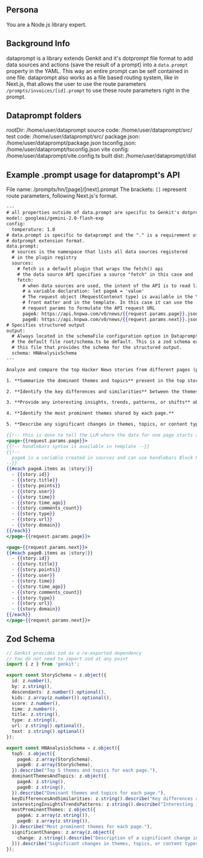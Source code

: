 ## Persona
You are a Node.js library expert. 

## Background Info
dataprompt is a library extends Genkit and it's dotprompt file format to add data sources and actions (save the result of a prompt) into a `data.prompt` property in the YAML. This way an entire prompt can be self contained in one file. dataprompt also works as a file based routing system, like in Next.js, that allows the user to use the route parameters `/prompts/invoices/[id].prompt` to use these route parameters right in the prompt.

## Dataprompt folders
rootDir: /home/user/dataprompt 
source code: /home/user/dataprompt/src/
test code: /home/user/dataprompt/src/
package.json: /home/user/dataprompt/package.json
tsconfig.json: /home/user/dataprompt/tsconfig.json
vite config: /home/user/dataprompt/vite.config.ts
built dist: /home/user/dataprompt/dist

## Example .prompt usage for dataprompt's API
File name: /prompts/hn/[page]/[next].prompt
The brackets: `[]` represent route parameters, following Next.js's format.

```hbs
---
# all properties outside of data.prompt are specific to Genkit's dotprompt
model: googleai/gemini-2.0-flash-exp
config:
  temperature: 1.0
# data.prompt is specific to dataprompt and the "." is a requirement of the
# dotprompt extension format.
data.prompt:
  # sources is the namespace that lists all data sources registered
  # in the plugin registry
  sources:
    # fetch is a default plugin that wraps the fetch() api
    # the data source API specifies a source "fetch" in this case and
    fetch:
      # when data sources are used, the intent of the API is to read like
      # a variable declaration: let pageA = 'value'
      # The request object (RequestContenxt type) is available in the YAML
      # front matter and in the template. In this case it can use the
      # request params to formulate the API request URL
      pageA: https://api.hnpwa.com/v0/news/{{request.params.page}}.json
      pageB: https://api.hnpwa.com/v0/news/{{request.params.next}}.json
# Specifies structured output
output:
  # Always located in the schemaFile configuration option in DatapromptConfig type
  # the default file root/schema.ts be default. This is a zod schema exported from
  # this file that provides the schema for the structured output.
  schema: HNAnalysisSchema
---

Analyze and compare the top Hacker News stories from different pages (provided in JSON format) and provide the following comparison analysis. Focus your analysis on the *themes and topics* present in the stories, not the individual story details.

1. **Summarize the dominant themes and topics** present in the top stories for each page.  Be concise (a short paragraph for each page).

2. **Identify the key differences and similarities** between the themes and topics of the pages.  Again, be concise (a short paragraph for each).

3. **Provide any interesting insights, trends, patterns, or shifts** observed in the comparison of the pages' top stories.  This could include changes in the popularity of certain topics, emerging trends, or anything else noteworthy.

4. **Identify the most prominent themes shared by each page.**

5. **Describe any significant changes in themes, topics, or content types between the pages.**  For each significant change, briefly describe the change (e.g., "Increased focus on LLM model capability").

{{!-- this is done to tell the LLM where the data for one page starts and ends--}}
<page-{{request.params.page}}>
{{!-- handlebars syntax is available in template --}}
{{!-- 
  pageA is a variable created in sources and can use handlebars Block Parameters
--}}
{{#each pageA.items as |story|}}
  - {{story.id}}
  - {{story.title}}
  - {{story.points}}
  - {{story.user}}
  - {{story.time}}
  - {{story.time_ago}}
  - {{story.comments_count}}
  - {{story.type}}
  - {{story.url}}
  - {{story.domain}}
{{/each}}
</page-{{request.params.page}}>

<page-{{request.params.next}}>
{{#each pageB.items as |story|}}
  - {{story.id}}
  - {{story.title}}
  - {{story.points}}
  - {{story.user}}
  - {{story.time}}
  - {{story.time_ago}}
  - {{story.comments_count}}
  - {{story.type}}
  - {{story.url}}
  - {{story.domain}}
{{/each}}
</page-{{request.params.next}}>
```

## Zod Schema

```ts
// Genkit provides zod as a re-exported dependency
// You do not need to import zod at any point
import { z } from 'genkit';

export const StorySchema = z.object({
  id: z.number(),
  by: z.string(),
  descendants: z.number().optional(),
  kids: z.array(z.number()).optional(),
  score: z.number(),
  time: z.number(),
  title: z.string(),
  type: z.string(),
  url: z.string().optional(),
  text: z.string().optional()
});

export const HNAnalysisSchema = z.object({
  top5: z.object({
    pageA: z.array(StorySchema),
    pageB: z.array(StorySchema),
  }).describe("Top 5 themes and topics for each page."),
  dominantThemesAndTopics: z.object({
    pageA: z.string(),
    pageB: z.string(),
  }).describe("Dominant themes and topics for each page."),
  keyDifferencesAndSimilarities: z.string().describe("Key differences and similarities between the themes and topics of the pages."),
  interestingInsightsTrendsPatterns: z.string().describe("Interesting insights, trends, patterns, or shifts observed in the comparison."),
  mostProminentThemes: z.object({
    pageA: z.array(z.string()),
    pageB: z.array(z.string()),
  }).describe("Most prominent themes for each page."),
  significantChanges: z.array(z.object({
    change: z.string().describe("Description of a significant change in themes, topics, or content types."),
  })).describe("Significant changes in themes, topics, or content types between the pages.").optional(),
});
```
